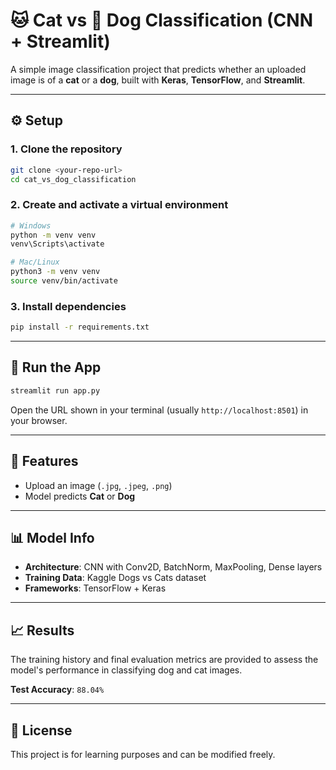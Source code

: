# 🐱 Cat vs 🐶 Dog Classification (CNN + Streamlit)

A simple image classification project that predicts whether an uploaded image is of a **cat** or a **dog**, built with **Keras**, **TensorFlow**, and **Streamlit**.

---

## ⚙️ Setup

### 1. Clone the repository
```bash
git clone <your-repo-url>
cd cat_vs_dog_classification
```

### 2. Create and activate a virtual environment
```bash
# Windows
python -m venv venv
venv\Scripts\activate

# Mac/Linux
python3 -m venv venv
source venv/bin/activate
```

### 3. Install dependencies
```bash
pip install -r requirements.txt
```

---

## 🚀 Run the App
```bash
streamlit run app.py
```
Open the URL shown in your terminal (usually `http://localhost:8501`) in your browser.

---

## 📌 Features
- Upload an image (`.jpg`, `.jpeg`, `.png`)
- Model predicts **Cat** or **Dog**

---

## 📊 Model Info
- **Architecture**: CNN with Conv2D, BatchNorm, MaxPooling, Dense layers
- **Training Data**: Kaggle Dogs vs Cats dataset
- **Frameworks**: TensorFlow + Keras

---

## 📈 Results
The training history and final evaluation metrics are provided to assess the model's performance in classifying dog and cat images.

**Test Accuracy**: `88.04%`

---

## 📝 License
This project is for learning purposes and can be modified freely.